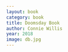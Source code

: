 ```yaml
---
layout: book
category: book
title: Doomsday Book
author: Connie Willis
year: 2018
image: db.jpg
---
```

